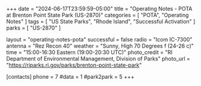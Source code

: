 +++
date = "2024-06-17T23:59:59-05:00"
title = "Operating Notes - POTA at Brenton Point State Park (US-2870)"
categories = [
    "POTA",
    "Operating Notes"
]
tags = [
    "US State Parks",
    "Rhode Island",
    "Successful Activation"
]
parks = [ "US-2870" ]

layout = "operating-notes-pota"
successful = false
radio = "Icom IC-7300"
antenna = "Rez Recon 40"
weather = "Sunny, High 70 Degrees f (24-26 c)"
time = "15:00-16:30 Eastern (19:00-20:30 UTC)"
photo_credit = "RI Department of Environmental Management, Division of Parks"
photo_url = "https://riparks.ri.gov/parks/brenton-point-state-park"

[contacts]
phone = 7
#data = 1
#park2park = 5
+++


